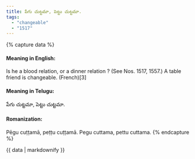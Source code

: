 ```yaml
---
title: పేగు చుట్టమా, పెట్టు చుట్టమా.
tags:
  - "changeable"
  - "1517"
---
```


{% capture data %}
#### Meaning in English:
Is he a blood relation, or a dinner relation ?
(See Nos. 1517, 1557.)
A table friend is changeable. (French)[3]

#### Meaning in Telugu:
పేగు చుట్టమా, పెట్టు చుట్టమా.

#### Romanization:
Pēgu cuṭṭamā, peṭṭu cuṭṭamā.
Pegu cuttama, pettu cuttama.
{% endcapture %}

{{ data | markdownify }}

